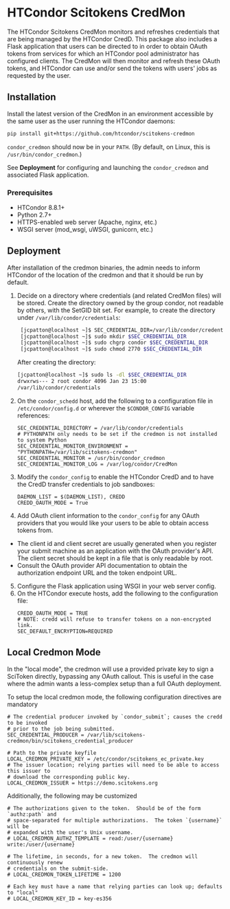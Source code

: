 # HTCondor Scitokens CredMon

The HTCondor Scitokens CredMon monitors and refreshes credentials
that are being managed by the HTCondor CredD. This package also
includes a Flask application that users can be directed to in order to
obtain OAuth tokens from services for which an HTCondor pool
administrator has configured clients. The CredMon will then monitor
and refresh these OAuth tokens, and HTCondor can use and/or send the
tokens with users' jobs as requested by the user.

## Installation

Install the latest version of the CredMon in an environment accessible
by the same user as the user running the HTCondor daemons:
```sh
pip install git+https://github.com/htcondor/scitokens-credmon
```

`condor_credmon` should now be in your `PATH`. (By default, on Linux,
this is `/usr/bin/condor_credmon`.)

See **Deployment** for configuring and launching the `condor_credmon`
and associated Flask application.

### Prerequisites

* HTCondor 8.8.1+
* Python 2.7+
* HTTPS-enabled web server (Apache, nginx, etc.)
* WSGI server (mod_wsgi, uWSGI, gunicorn, etc.)

## Deployment

After installation of the credmon binaries, the admin needs to inform HTCondor of
the location of the credmon and that it should be run by default.

1. Decide on a directory where credentials (and related CredMon files)
will be stored. Create the directory owned by the group condor, not
readable by others, with the SetGID bit set. For example, to create
the directory under `/var/lib/condor/credentials`:
    ```sh
     [jcpatton@localhost ~]$ SEC_CREDENTIAL_DIR=/var/lib/condor/credentials
     [jcpatton@localhost ~]$ sudo mkdir $SEC_CREDENTIAL_DIR
     [jcpatton@localhost ~]$ sudo chgrp condor $SEC_CREDENTIAL_DIR
     [jcpatton@localhost ~]$ sudo chmod 2770 $SEC_CREDENTIAL_DIR
    ```
    After creating the directory:
    ```sh
    [jcpatton@localhost ~]$ sudo ls -dl $SEC_CREDENTIAL_DIR
    drwxrws--- 2 root condor 4096 Jan 23 15:00
    /var/lib/condor/credentials
    ```
2. On the `condor_schedd` host, add the following
to a configuration file in `/etc/condor/config.d` or wherever the `$CONDOR_CONFIG` variable
references:
	```
	SEC_CREDENTIAL_DIRECTORY = /var/lib/condor/credentials
    # PYTHONPATH only needs to be set if the credmon is not installed to system Python
    SEC_CREDENTIAL_MONITOR_ENVIRONMENT = "PYTHONPATH=/var/lib/scitokens-credmon"
    SEC_CREDENTIAL_MONITOR = /usr/bin/condor_credmon
    SEC_CREDENTIAL_MONITOR_LOG = /var/log/condor/CredMon
    ```
3. Modify the `condor_config` to enable the HTCondor CredD and to have
the CredD transfer credentials to job sandboxes:
    ```
    DAEMON_LIST = $(DAEMON_LIST), CREDD
    CREDD_OAUTH_MODE = True
    ```
4. Add OAuth client information to the `condor_config` for any OAuth
providers that you would like your users to be able to obtain
access tokens from.
  * The client id and client secret are usually generated when you
  register your submit machine as an application with the
  OAuth provider's API. The client secret should be kept in a file
  that is only readable by root.
  * Consult the OAuth provider API documentation to obtain the
  authorization endpoint URL and the token endpoint URL.
5. Configure the Flask application using WSGI in your web server
config.
6. On the HTCondor execute hosts, add the following to the configuration file:
    ```
    CREDD_OAUTH_MODE = TRUE
    # NOTE: credd will refuse to transfer tokens on a non-encrypted link.
    SEC_DEFAULT_ENCRYPTION=REQUIRED
    ```

Local Credmon Mode
------------------

In the "local mode", the credmon will use a provided private key to sign a SciToken
directly, bypassing any OAuth callout.  This is useful in the case where the admin
wants a less-complex setup than a full OAuth deployment.

To setup the local credmon mode, the following configuration directives are mandatory
```
# The credential producer invoked by `condor_submit`; causes the credd to be invoked
# prior to the job being submitted.
SEC_CREDENTIAL_PRODUCER = /var/lib/scitokens-credmon/bin/scitokens_credential_producer

# Path to the private keyfile
LOCAL_CREDMON_PRIVATE_KEY = /etc/condor/scitokens_ec_private.key
# The issuer location; relying parties will need to be able to access this issuer to
# download the corresponding public key.
LOCAL_CREDMON_ISSUER = https://demo.scitokens.org
```

Additionally, the following may be customized
```
# The authorizations given to the token.  Should be of the form `authz:path` and
# space-separated for multiple authorizations.  The token `{username}` will be
# expanded with the user's Unix username.
# LOCAL_CREDMON_AUTHZ_TEMPLATE = read:/user/{username} write:/user/{username}

# The lifetime, in seconds, for a new token.  The credmon will continuously renew
# credentials on the submit-side.
# LOCAL_CREDMON_TOKEN_LIFETIME = 1200

# Each key must have a name that relying parties can look up; defaults to "local"
# LOCAL_CREDMON_KEY_ID = key-es356
```
